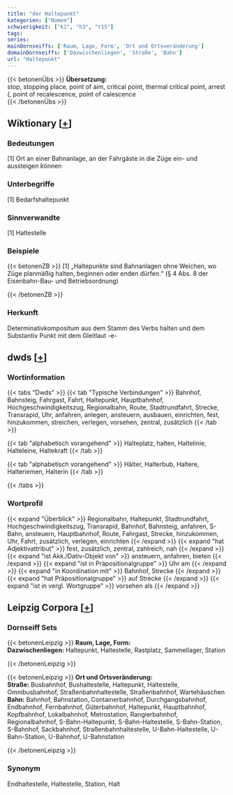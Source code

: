 ```yaml
---
title: "der Haltepunkt"
kategorien: ["Nomen"]
schwierigkeit: ["k1", "h3", "r15"]
tags:
series:
mainDornseiffs: ['Raum, Lage, Form', 'Ort und Ortsveränderung']
domainDornseiffs: ['Dazwischenliegen', 'Straße', 'Bahn']
url: "Haltepunkt"
---
```


{{< betonenÜbs >}}
**Übersetzung:**  
stop, stopping place, point of aim, critical point, thermal critical point, arrest (, point of recalescence, point of calescence  
{{< /betonenÜbs >}}

## Wiktionary [[+](https://de.wiktionary.org/wiki/Haltepunkt)]

### Bedeutungen
[1] Ort an einer Bahnanlage, an der Fahrgäste in die Züge ein- und aussteigen können  

### Unterbegriffe
[1] Bedarfshaltepunkt  

### Sinnverwandte
[1] Haltestelle  

### Beispiele
{{< betonenZB >}}
[1] „Haltepunkte sind Bahnanlagen ohne Weichen, wo Züge planmäßig halten, beginnen oder enden dürfen.“ (§ 4 Abs. 8 der Eisenbahn-Bau- und Betriebsordnung)  

{{< /betonenZB >}}
### Herkunft
Determinativkompositum aus dem Stamm des Verbs halten und dem Substantiv Punkt mit dem Gleitlaut -e-  



## dwds [[+](https://www.dwds.de/wb/Haltepunkt)]

### Wortinformation
{{< tabs "Dwds" >}}
{{< tab "Typische Verbindungen" >}}
Bahnhof, Bahnsteig, Fahrgast, Fahrt, Haltepunkt, Hauptbahnhof, Hochgeschwindigkeitszug, Regionalbahn, Route, Stadtrundfahrt, Strecke, Transrapid, Uhr, anfahren, anlegen, ansteuern, ausbauen, einrichten, fest, hinzukommen, streichen, verlegen, vorsehen, zentral, zusätzlich
{{< /tab >}}

{{< tab "alphabetisch vorangehend" >}}
Halteplatz, halten, Haltelinie, Halteleine, Haltekraft
{{< /tab >}}

{{< tab "alphabetisch vorangehend" >}}
Hälter, Halterbub, Haltere, Halteriemen, Halterin
{{< /tab >}}

{{< /tabs >}}

### Wortprofil
{{< expand "Überblick" >}} Regionalbahn, Haltepunkt, Stadtrundfahrt, Hochgeschwindigkeitszug, Transrapid, Bahnhof, Bahnsteig, anfahren, S-Bahn, ansteuern, Hauptbahnhof, Route, Fahrgast, Strecke, hinzukommen, Uhr, Fahrt, zusätzlich, verlegen, einrichten {{< /expand >}}
{{< expand "hat Adjektivattribut" >}} fest, zusätzlich, zentral, zahlreich, nah {{< /expand >}}
{{< expand "ist Akk./Dativ-Objekt von" >}} ansteuern, anfahren, bieten {{< /expand >}}
{{< expand "ist in Präpositionalgruppe" >}} Uhr am {{< /expand >}}
{{< expand "in Koordination mit" >}} Bahnhof, Strecke {{< /expand >}}
{{< expand "hat Präpositionalgruppe" >}} auf Strecke {{< /expand >}}
{{< expand "ist in vergl. Wortgruppe" >}} vorsehen als {{< /expand >}}

## Leipzig Corpora [[+](https://corpora.uni-leipzig.de/en/res?word=Haltepunkt&corpusId=deu_newscrawl-public_2018)]

### Dornseiff Sets
{{< betonenLeipzig >}}
**Raum, Lage, Form:**  
**Dazwischenliegen:** Haltepunkt, Haltestelle, Rastplatz, Sammellager, Station  

{{< /betonenLeipzig >}}


{{< betonenLeipzig >}}
**Ort und Ortsveränderung:**  
**Straße:** Busbahnhof, Bushaltestelle, Haltepunkt, Haltestelle, Omnibusbahnhof, Straßenbahnhaltestelle, Straßenbahnhof, Wartehäuschen  
**Bahn:** Bahnhof, Bahnstation, Containerbahnhof, Durchgangsbahnhof, Endbahnhof, Fernbahnhof, Güterbahnhof, Haltepunkt, Hauptbahnhof, Kopfbahnhof, Lokalbahnhof, Metrostation, Rangierbahnhof, Regionalbahnhof, S-Bahn-Haltepunkt, S-Bahn-Haltestelle, S-Bahn-Station, S-Bahnhof, Sackbahnhof, Straßenbahnhaltestelle, U-Bahn-Haltestelle, U-Bahn-Station, U-Bahnhof, U-Bahnstation  

{{< /betonenLeipzig >}}

### Synonym
Endhaltestelle, Haltestelle, Station, Halt

